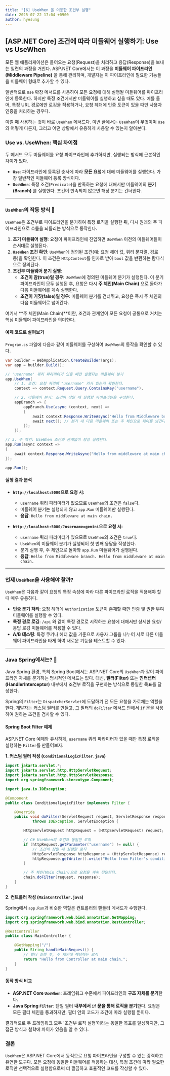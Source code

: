 ```yaml
---
title: "[6] UseWhen 을 이용한 조건부 실행"
date: 2025-07-22 17:04 +0900
author: hyesung
---
```


## [ASP.NET Core] 조건에 따라 미들웨어 실행하기: Use vs UseWhen

모든 웹 애플리케이션은 들어오는 요청(Request)을 처리하고 응답(Response)을 보내는 일련의 과정을 거친다. ASP.NET Core에서는 이 과정을 **미들웨어 파이프라인(Middleware Pipeline)** 을 통해 관리하며, 개발자는 이 파이프라인에 필요한 기능들을 미들웨어 형태로 추가할 수 있다.

일반적으로 `Use` 확장 메서드를 사용하여 모든 요청에 대해 실행될 미들웨어를 파이프라인에 등록한다. 하지만 특정 조건에서만 미들웨어를 실행하고 싶을 때도 있다. 예를 들어, 특정 URL 경로에만 로깅을 적용하거나, 요청 헤더에 인증 토큰이 있을 때만 사용자 인증을 처리하는 경우다.

이럴 때 사용하는 것이 바로 `UseWhen` 메서드다. 이번 글에서는 `UseWhen`이 무엇이며 `Use`와 어떻게 다른지, 그리고 어떤 상황에서 유용하게 사용할 수 있는지 알아본다.

### Use vs. UseWhen: 핵심 차이점

두 메서드 모두 미들웨어를 요청 파이프라인에 추가하지만, 실행되는 방식에 근본적인 차이가 있다.

  - **`Use`**: 파이프라인에 등록된 순서에 따라 **모든 요청**에 대해 미들웨어를 실행한다. 가장 일반적인 미들웨어 등록 방식이다.
  - **`UseWhen`**: 특정 조건(`Predicate`)을 만족하는 요청에 대해서만 미들웨어의 **분기(Branch)** 를 실행한다. 조건이 만족되지 않으면 해당 분기는 건너뛴다.

-----

### `UseWhen`의 작동 방식 🔎

`UseWhen`은 조건부로 파이프라인을 분기하여 특정 로직을 실행한 뒤, 다시 원래의 주 파이프라인으로 흐름을 되돌리는 방식으로 동작한다.

1.  **초기 미들웨어 실행**: 요청이 파이프라인에 진입하면 `UseWhen` 이전의 미들웨어들이 순서대로 실행된다.
2.  **`UseWhen` 조건 확인**: `UseWhen`에 정의된 조건(예: 요청 헤더 값, 쿼리 문자열, 경로 등)을 확인한다. 이 조건은 `HttpContext`를 인자로 받아 `bool` 값을 반환하는 람다식으로 정의된다.
3.  **조건부 미들웨어 분기 실행**:
      * **조건이 참(true)일 경우**: `UseWhen`에 정의된 미들웨어 분기가 실행된다. 이 분기 파이프라인이 모두 실행된 후, 요청은 다시 **주 체인(Main Chain)** 으로 돌아가 다음 미들웨어를 계속 실행한다.
      * **조건이 거짓(false)일 경우**: 미들웨어 분기를 건너뛰고, 요청은 즉시 주 체인의 다음 미들웨어로 넘어간다.

여기서 \*\*주 체인(Main Chain)\*\*이란, 조건과 관계없이 모든 요청이 공통으로 거치는 핵심 미들웨어 파이프라인을 의미한다.

#### 예제 코드로 살펴보기

`Program.cs` 파일에 다음과 같이 미들웨어를 구성하여 `UseWhen`의 동작을 확인할 수 있다.

```csharp
var builder = WebApplication.CreateBuilder(args);
var app = builder.Build();

// 'username' 쿼리 파라미터가 있을 때만 실행되는 미들웨어 분기
app.UseWhen(
    // 1. 조건: 요청 쿼리에 "username" 키가 있는지 확인한다.
    context => context.Request.Query.ContainsKey("username"),

    // 2. 미들웨어 분기: 조건이 참일 때 실행할 파이프라인을 구성한다.
    appBranch => {
        appBranch.Use(async (context, next) =>
        {
            await context.Response.WriteAsync("Hello from Middleware branch. ");
            await next(); // 분기 내 다음 미들웨어 또는 주 체인으로 제어를 넘긴다.
        });
    });

// 3. 주 체인: UseWhen 조건과 관계없이 항상 실행된다.
app.Run(async context =>
{
    await context.Response.WriteAsync("Hello from middleware at main chain.");
});

app.Run();
```

#### 실행 결과 분석

  - **`http://localhost:5000`으로 요청 시:**

      - `username` 쿼리 파라미터가 없으므로 `UseWhen`의 조건은 `false`다.
      - 미들웨어 분기는 실행되지 않고 `app.Run` 미들웨어만 실행된다.
      - **응답**: `Hello from middleware at main chain.`

  - **`http://localhost:5000/?username=gemini`으로 요청 시:**

      - `username` 쿼리 파라미터가 있으므로 `UseWhen`의 조건은 `true`다.
      - `UseWhen`의 미들웨어 분기가 실행되어 첫 번째 응답을 작성한다.
      - 분기 실행 후, 주 체인으로 돌아와 `app.Run` 미들웨어가 실행된다.
      - **응답**: `Hello from Middleware branch. Hello from middleware at main chain.`

-----

### 언제 `UseWhen`을 사용해야 할까?

`UseWhen`은 다음과 같이 요청의 특정 속성에 따라 다른 파이프라인 로직을 적용해야 할 때 매우 유용하다.

  - **인증 분기 처리**: 요청 헤더에 `Authorization` 토큰이 존재할 때만 인증 및 권한 부여 미들웨어를 실행할 수 있다.
  - **특정 경로 로깅**: `/api` 와 같이 특정 경로로 시작하는 요청에 대해서만 상세한 요청/응답 로깅 미들웨어를 적용할 수 있다.
  - **A/B 테스팅**: 특정 쿠키나 헤더 값을 기준으로 사용자 그룹을 나누어 서로 다른 미들웨어 파이프라인을 타게 하여 새로운 기능을 테스트할 수 있다.

-----

### Java Spring에서는? 🤔

Java Spring 환경, 특히 Spring Boot에서는 ASP.NET Core의 `UseWhen`과 같이 파이프라인 자체를 분기하는 명시적인 메서드는 없다. 대신, **필터(Filter)** 또는 **인터셉터(HandlerInterceptor)** 내부에서 조건부 로직을 구현하는 방식으로 동일한 목표를 달성한다.

Spring의 `Filter`는 `DispatcherServlet`에 도달하기 전 모든 요청을 가로채는 역할을 한다. 개발자는 커스텀 필터를 만들고, 그 필터의 `doFilter` 메서드 안에서 `if` 문을 사용하여 원하는 조건을 검사할 수 있다.

#### Spring Boot Filter 예제

ASP.NET Core 예제와 유사하게, `username` 쿼리 파라미터가 있을 때만 특정 로직을 실행하는 `Filter`를 만들어보자.

**1. 커스텀 필터 작성 (`ConditionalLogicFilter.java`)**

```java
import jakarta.servlet.*;
import jakarta.servlet.http.HttpServletRequest;
import jakarta.servlet.http.HttpServletResponse;
import org.springframework.stereotype.Component;

import java.io.IOException;

@Component
public class ConditionalLogicFilter implements Filter {

    @Override
    public void doFilter(ServletRequest request, ServletResponse response, FilterChain chain)
            throws IOException, ServletException {

        HttpServletRequest httpRequest = (HttpServletRequest) request;

        // C# UseWhen의 조건과 동일한 로직
        if (httpRequest.getParameter("username") != null) {
            // 조건이 참일 때 실행할 로직
            HttpServletResponse httpResponse = (HttpServletResponse) response;
            httpResponse.getWriter().write("Hello from Filter's conditional branch. ");
        }

        // 주 체인(Main Chain)으로 요청을 계속 전달한다.
        chain.doFilter(request, response);
    }
}
```

**2. 컨트롤러 작성 (`MainController.java`)**

Spring에서 `app.Run`과 비슷한 역할은 컨트롤러의 핸들러 메서드가 수행한다.

```java
import org.springframework.web.bind.annotation.GetMapping;
import org.springframework.web.bind.annotation.RestController;

@RestController
public class MainController {

    @GetMapping("/")
    public String handleMainRequest() {
        // 필터 실행 후, 주 체인에 해당하는 로직
        return "Hello from Controller at main chain.";
    }
}
```

#### 동작 방식 비교

  - **ASP.NET Core `UseWhen`**: 프레임워크 수준에서 파이프라인의 **구조 자체를 분기**한다.
  - **Java Spring `Filter`**: 단일 필터 **내부에서 `if` 문을 통해 로직을 분기**한다. 요청은 모든 필터 체인을 통과하지만, 필터 안의 코드가 조건에 따라 실행될 뿐이다.

결과적으로 두 프레임워크 모두 '조건부 로직 실행'이라는 동일한 목표를 달성하지만, 그 접근 방식과 철학에 차이가 있음을 알 수 있다.

### 결론

`UseWhen`은 ASP.NET Core에서 동적으로 요청 파이프라인을 구성할 수 있는 강력하고 유연한 도구다. 모든 요청에 동일한 미들웨어를 적용하는 대신, 특정 조건에 따라 필요한 로직만 선택적으로 실행함으로써 더 깔끔하고 효율적인 코드를 작성할 수 있다.
